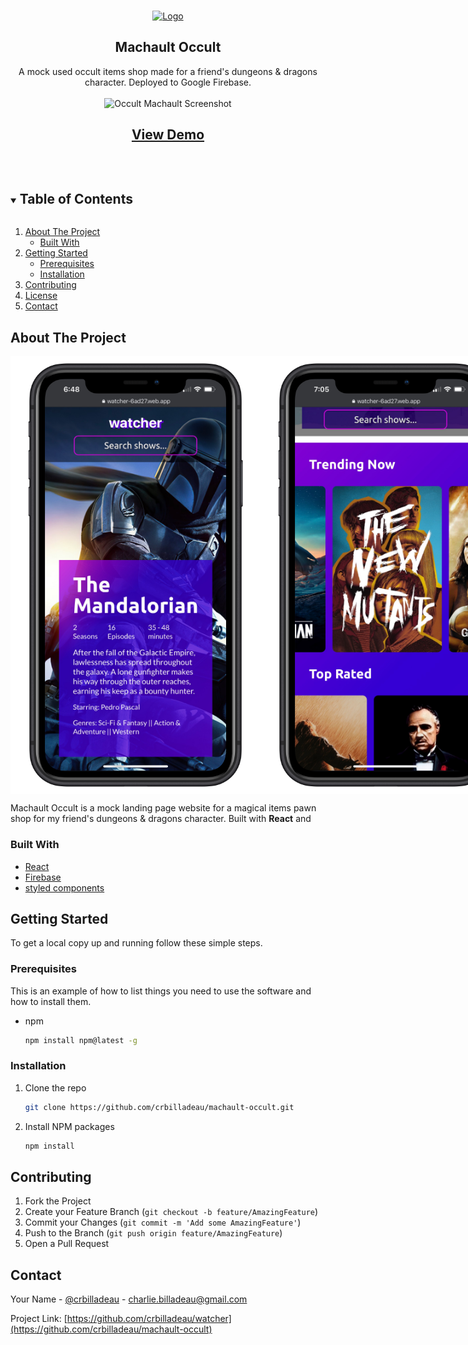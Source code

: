 <!-- PROJECT LOGO -->
<br />
<p align="center">
  <a href="https://github.com/crbilladeau/machault-occult">
    <img src="public/eye.png" alt="Logo" width="32" height="32">
  </a>

  <h2 align="center">Machault Occult</h3>

  <p align="center">
    A mock used occult items shop made for a friend's dungeons & dragons character. Deployed to Google Firebase.
    <br />
    <br />
     <img src="https://github.com/crbilladeau/machault-occult/blob/master/src/images/machault-occult.png?raw=true" alt="Occult Machault Screenshot" width="1000">
    <br />
  </p>
  <h2 align="center"><a href="https://machault-occult.web.app/">View Demo</a></h2>
  <br />
</p>



<!-- TABLE OF CONTENTS -->
<details open="open">
  <summary><h2 style="display: inline-block">Table of Contents</h2></summary>
  <ol>
    <li>
      <a href="#about-the-project">About The Project</a>
      <ul>
        <li><a href="#built-with">Built With</a></li>
      </ul>
    </li>
    <li>
      <a href="#getting-started">Getting Started</a>
      <ul>
        <li><a href="#prerequisites">Prerequisites</a></li>
        <li><a href="#installation">Installation</a></li>
      </ul>
    </li>
    <li><a href="#contributing">Contributing</a></li>
    <li><a href="#license">License</a></li>
    <li><a href="#contact">Contact</a></li>
  </ol>
</details>



<!-- ABOUT THE PROJECT -->
## About The Project

<div align="center">
   <div style="display: flex; align-items: flex-start;">
     <img src="https://github.com/crbilladeau/portfolio/blob/master/src/assets/images/watcher-mobile1.png?raw=true" alt="Watcher Mobile Screenshot" width="400">
     <img src="https://github.com/crbilladeau/portfolio/blob/master/src/assets/images/watcher-mobile2.png?raw=true" alt="Watcher Mobile Screenshot" width="400">
  </div>
</div>

Machault Occult is a mock landing page website for a magical items pawn shop for my friend's dungeons & dragons character. Built with **React** and 

### Built With

* [React](https://reactjs.org/)
* [Firebase](https://firebase.google.com/)
* [styled components](https://styled-components.com/)



<!-- GETTING STARTED -->
## Getting Started

To get a local copy up and running follow these simple steps.

### Prerequisites

This is an example of how to list things you need to use the software and how to install them.
* npm
  ```sh
  npm install npm@latest -g
  ```

### Installation

1. Clone the repo
   ```sh
   git clone https://github.com/crbilladeau/machault-occult.git
   ```
2. Install NPM packages
   ```sh
   npm install
   ```


<!-- CONTRIBUTING -->
## Contributing

1. Fork the Project
2. Create your Feature Branch (`git checkout -b feature/AmazingFeature`)
3. Commit your Changes (`git commit -m 'Add some AmazingFeature'`)
4. Push to the Branch (`git push origin feature/AmazingFeature`)
5. Open a Pull Request


<!-- CONTACT -->
## Contact

Your Name - [@crbilladeau](https://twitter.com/crbilladeau) - charlie.billadeau@gmail.com

Project Link: [https://github.com/crbilladeau/watcher](https://github.com/crbilladeau/machault-occult)
